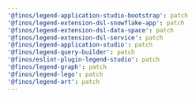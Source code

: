 ```yaml
---
'@finos/legend-application-studio-bootstrap': patch
'@finos/legend-extension-dsl-snowflake-app': patch
'@finos/legend-extension-dsl-data-space': patch
'@finos/legend-extension-dsl-service': patch
'@finos/legend-application-studio': patch
'@finos/legend-query-builder': patch
'@finos/eslint-plugin-legend-studio': patch
'@finos/legend-graph': patch
'@finos/legend-lego': patch
'@finos/legend-art': patch
---
```

